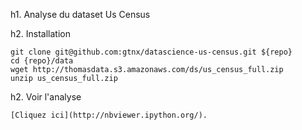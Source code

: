 h1. Analyse du dataset Us Census

h2. Installation

    git clone git@github.com:gtnx/datascience-us-census.git ${repo}
    cd {repo}/data
    wget http://thomasdata.s3.amazonaws.com/ds/us_census_full.zip
    unzip us_census_full.zip

h2. Voir l'analyse

    [Cliquez ici](http://nbviewer.ipython.org/).